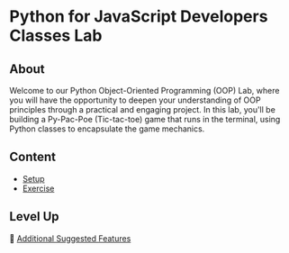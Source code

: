 <h1>
  <span class="prefix">Python for JavaScript Developers</span>
  <span class="headline">Classes Lab</span>
</h1>

## About

Welcome to our Python Object-Oriented Programming (OOP) Lab, where you will have the opportunity to deepen your understanding of OOP principles through a practical and engaging project. In this lab, you'll be building a Py-Pac-Poe (Tic-tac-toe) game that runs in the terminal, using Python classes to encapsulate the game mechanics.

## Content

- [Setup](./setup/README.md)
- [Exercise](./exercise/README.md)

## Level Up

🚀 [Additional Suggested Features](./additional-suggested-features/README.md)
